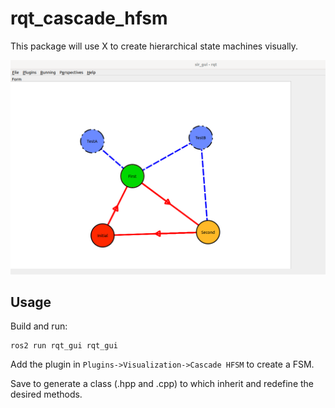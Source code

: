 # rqt_cascade_hfsm

This package will use X to create hierarchical state machines visually.

![alt text](doc_resources/gui.png)

## Usage

Build and run:

```
ros2 run rqt_gui rqt_gui 
```

Add the plugin in `Plugins->Visualization->Cascade HFSM` to create a FSM.

Save to generate a class (.hpp and .cpp) to which inherit and redefine the desired methods.
